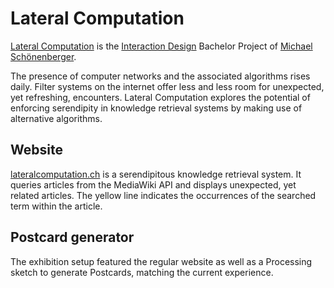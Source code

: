 # Lateral Computation

[Lateral Computation](https://lateralcomputation.ch) is the [Interaction Design](https://iad.zhdk.ch) Bachelor Project of [Michael Schönenberger](https://michaelschoenenberger.ch).

The presence of computer networks and the associated algorithms rises daily. Filter systems on the internet offer less and less room for unexpected, yet refreshing, encounters. Lateral Computation explores the potential of enforcing serendipity in knowledge retrieval systems by making use of alternative algorithms.

## Website

[lateralcomputation.ch](https://lateralcomputation.ch) is a serendipitous knowledge retrieval system. It queries articles from the MediaWiki API and displays unexpected, yet related articles. The yellow line indicates the occurrences of the searched term within the article.

## Postcard generator

The exhibition setup featured the regular website as well as a Processing sketch to generate Postcards, matching the current experience.

